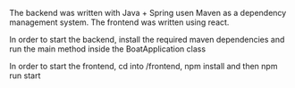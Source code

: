 The backend was written with Java + Spring usen Maven as a dependency management system.
The frontend was written using react.

In order to start the backend, install the required maven dependencies and run the main method inside the BoatApplication class

In order to start the frontend, cd into /frontend, npm install and then npm run start
